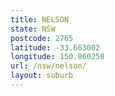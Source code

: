 ```yaml
---
title: NELSON
state: NSW
postcode: 2765
latitude: -33.663002
longitude: 150.860258
url: /nsw/nelson/
layout: suburb
---
```

